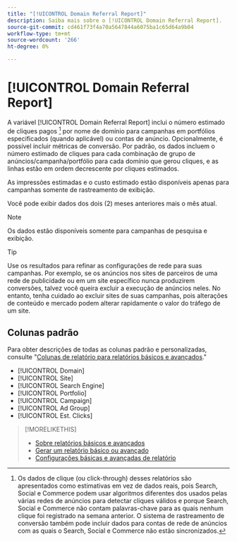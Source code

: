 ```yaml
---
title: "[!UICONTROL Domain Referral Report]"
description: Saiba mais sobre o [!UICONTROL Domain Referral Report].
source-git-commit: cd461f73f4a70a5647844a6075ba1c65d64a9b04
workflow-type: tm+mt
source-wordcount: '266'
ht-degree: 0%

---
```


# [!UICONTROL Domain Referral Report]

<!-- If we remove this report, also remove concept topic "Domain Optimization." -->

A variável [!UICONTROL Domain Referral Report] inclui o número estimado de cliques pagos [^1] por nome de domínio para campanhas em portfólios especificados (quando aplicável) ou contas de anúncio. Opcionalmente, é possível incluir métricas de conversão. Por padrão, os dados incluem o número estimado de cliques para cada combinação de grupo de anúncios/campanha/portfólio para cada domínio que gerou cliques, e as linhas estão em ordem decrescente por cliques estimados.

As impressões estimadas e o custo estimado estão disponíveis apenas para campanhas somente de rastreamento de exibição.

Você pode exibir dados dos dois (2) meses anteriores mais o mês atual.

>[!NOTE]
>
>Os dados estão disponíveis somente para campanhas de pesquisa e exibição.

>[!TIP]
>
>Use os resultados para refinar as configurações de rede para suas campanhas. Por exemplo, se os anúncios nos sites de parceiros de uma rede de publicidade ou em um site específico nunca produzirem conversões, talvez você queira excluir a execução de anúncios neles. No entanto, tenha cuidado ao excluir sites de suas campanhas, pois alterações de conteúdo e mercado podem alterar rapidamente o valor do tráfego de um site.

[^1]: Os dados de clique (ou click-through) desses relatórios são apresentados como estimativas em vez de dados reais, pois Search, Social e Commerce podem usar algoritmos diferentes dos usados pelas várias redes de anúncios para detectar cliques válidos e porque Search, Social e Commerce não contam palavras-chave para as quais nenhum clique foi registrado na semana anterior. O sistema de rastreamento de conversão também pode incluir dados para contas de rede de anúncios com as quais o Search, Social e Commerce não estão sincronizados.

## Colunas padrão

Para obter descrições de todas as colunas padrão e personalizadas, consulte &quot;[Colunas de relatório para relatórios básicos e avançados](basic-advanced-report-columns.md).&quot;

* [!UICONTROL Domain]
* [!UICONTROL Site]
* [!UICONTROL Search Engine]
* [!UICONTROL Portfolio]
* [!UICONTROL Campaign]
* [!UICONTROL Ad Group]
* [!UICONTROL Est. Clicks]

>[!MORELIKETHIS]
>
>* [Sobre relatórios básicos e avançados](basic-advanced-report-about.md)
>* [Gerar um relatório básico ou avançado](basic-advanced-report-generate.md)
>* [Configurações básicas e avançadas de relatório](basic-advanced-report-settings.md)

